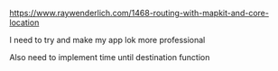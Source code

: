 https://www.raywenderlich.com/1468-routing-with-mapkit-and-core-location

I need to try and make my app lok more professional

Also need to implement time until destination function


